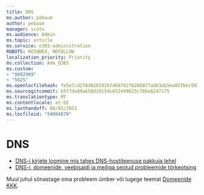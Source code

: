 ```yaml
---
title: DNS
ms.author: pebaum
author: pebaum
manager: scotv
ms.audience: Admin
ms.topic: article
ms.service: o365-administration
ROBOTS: NOINDEX, NOFOLLOW
localization_priority: Priority
ms.collection: Adm_O365
ms.custom:
- "9002909"
- "5625"
ms.openlocfilehash: fe5e7cd2f8d020192b7d60702f02608f7adb3ab5ea85fbec99326921bbb26cd8
ms.sourcegitcommit: b5f7da89a650d2915dc652449623c78be6247175
ms.translationtype: MT
ms.contentlocale: et-EE
ms.lasthandoff: 08/05/2021
ms.locfileid: "54004870"
---
```

# <a name="dns"></a>DNS

- [DNS-i kirjete loomine mis tahes DNS-hostiteenuse pakkuja lehel](https://docs.microsoft.com/microsoft-365/admin/get-help-with-domains/create-dns-records-at-any-dns-hosting-provider?view=o365-worldwide)
- [DNS-i, domeenide, veebisaidi ja meiliga seotud probleemide tõrkeotsing](https://docs.microsoft.com/microsoft-365/admin/get-help-with-domains/find-and-fix-issues?view=o365-worldwide)

Muul juhul sõnastage oma probleem ümber või lugege teemat [Domeenide KKK](https://docs.microsoft.com/microsoft-365/admin/setup/domains-faq?view=o365-worldwide).
